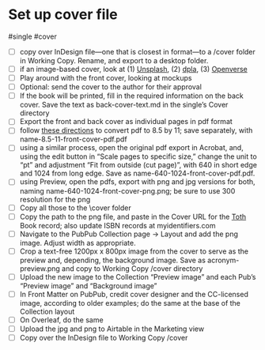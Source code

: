 # Set up cover file

#single #cover

- [ ] copy over InDesign file—one that is closest in format—to a /cover folder in Working Copy. Rename, and export to a desktop folder. 
- [ ] if an image-based cover, look at (1) [Unsplash](https://unsplash.com), (2) [dpla](https://dp.la), (3) [Openverse](https://wordpress.org/openverse/?referrer=creativecommons.org)
- [ ] Play around with the front cover, looking at mockups
- [ ] Optional: send the cover to the author for their approval
- [ ] If the book will be printed, fill in the required information on the back cover. Save the text as back-cover-text.md in the single’s Cover directory 
- [ ] Export the front and back cover as individual pages in pdf format
- [ ] follow [these directions](https://helpx.adobe.com/acrobat/kb/Change-PDF-page-size-in-MAC.html) to convert pdf to 8.5 by 11; save separately, with name-8.5-11-front-cover-pdf.pdf
- [ ] using a similar process, open the original pdf export in Acrobat, and, using the edit button in “Scale pages to specific size,” change the unit to “pt” and adjustment “Fit from outside (cut page)”, with 640 in short edge and 1024 from long edge. Save as name-640-1024-front-cover-pdf.pdf.
- [ ] using Preview, open the pdfs, export with png and jpg versions for both, naming name-640-1024-front-cover-png.png; be sure to use 300 resolution for the png
- [ ] Copy all those to the \cover folder
- [ ] Copy the path to the png file, and paste in the Cover URL for the [Toth](https://thoth.pub/admin/dashboard) Book record; also update ISBN records at myidentifiers.com
- [ ] Navigate to the PubPub Collection page -> Layout and add the png image. Adjust width as appropriate.
- [ ] Crop a text-free 1200px x 800px image from the cover to serve as the preview and, depending, the background image. Save as acronym-preview.png and copy to Working Copy /cover directory
- [ ] Upload the new image to the Collection “Preview image” and each Pub’s “Preview image” and “Background image”
- [ ] In Front Matter on PubPub, credit cover designer and the CC-licensed image, according to older examples; do the same at the base of the Collection layout
- [ ] On Overleaf, do the same
- [ ] Upload the jpg and png to Airtable in the Marketing view
- [ ] Copy over the InDesign file to Working Copy /cover